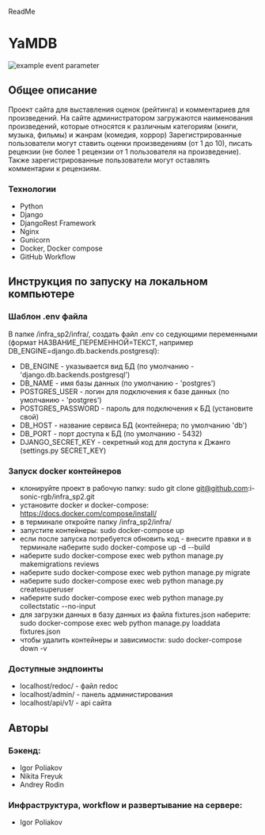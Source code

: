 ReadMe
# YaMDB
![example event parameter](https://github.com/i-sonic-rgb/yamdb_final/actions/workflows/yamdb_workflow.yml/badge.svg?event=push)
## Общее описание
Проект сайта для выставления оценок (рейтинга) и комментариев для произведений.
На сайте администратором загружаются наименования произведений, которые относятся к различным категориям (книги, музыка, фильмы) и жанрам (комедия, хоррор) 
Зарегистрированные пользователи могут ставить оценки произведениям (от 1 до 10), писать рецензии (не более 1 рецензии от 1 пользователя на произведение).
Также зарегистрированные пользователи могут оставлять комментарии к рецензиям.

### Технологии
- Python 
- Django 
- DjangoRest Framework
- Nginx
- Gunicorn
- Docker, Docker compose
- GitHub Workflow

## Инструкция по запуску на локальном компьютере
### Шаблон .env файла
В папке /infra_sp2/infra/, создать файл .env со седующими переменными (формат НАЗВАНИЕ_ПЕРЕМЕННОЙ=ТЕКСТ, например DB_ENGINE=django.db.backends.postgresql): 
- DB_ENGINE - указывается вид БД (по умолчанию - 'django.db.backends.postgresql')
- DB_NAME - имя базы данных (по умолчанию - 'postgres')
- POSTGRES_USER - логин для подключения к базе данных (по умолчанию - 'postgres')
- POSTGRES_PASSWORD - пароль для подключения к БД (установите свой)
- DB_HOST - название сервиса БД (контейнера; по умолчанию 'db')
- DB_PORT - порт доступа к БД (по умолчанию - 5432)
- DJANGO_SECRET_KEY - секретный код для доступа к Джанго (settings.py SECRET_KEY)

### Запуск docker контейнеров
- клонируйте проект в рабочую папку: sudo git clone git@github.com:i-sonic-rgb/infra_sp2.git
- установите docker и docker-compose: https://docs.docker.com/compose/install/
- в терминале откройте папку /infra_sp2/infra/
- запустите контейнеры: sudo docker-compose up
- если после запуска потребуется обновить код - внесите правки и в терминале наберите sudo docker-compose up -d --build
- наберите sudo docker-compose exec web python manage.py makemigrations reviews
- наберите sudo docker-compose exec web python manage.py migrate
- наберите sudo docker-compose exec web python manage.py createsuperuser
- наберите sudo docker-compose exec web python manage.py collectstatic --no-input
- для загрузки данных в базу данных из файла fixtures.json наберите: sudo docker-compose exec web python manage.py loaddata fixtures.json
- чтобы удалить контейнеры и зависимости: sudo docker-compose down -v

### Доступные эндпоинты
- localhost/redoc/ - файл redoc
- localhost/admin/ - панель администирования
- localhost/api/v1/ - api сайта

## Авторы
### Бэкенд:
- Igor Poliakov
- Nikita Freyuk
- Andrey Rodin
### Инфраструктура, workflow и развертывание на сервере:
- Igor Poliakov
